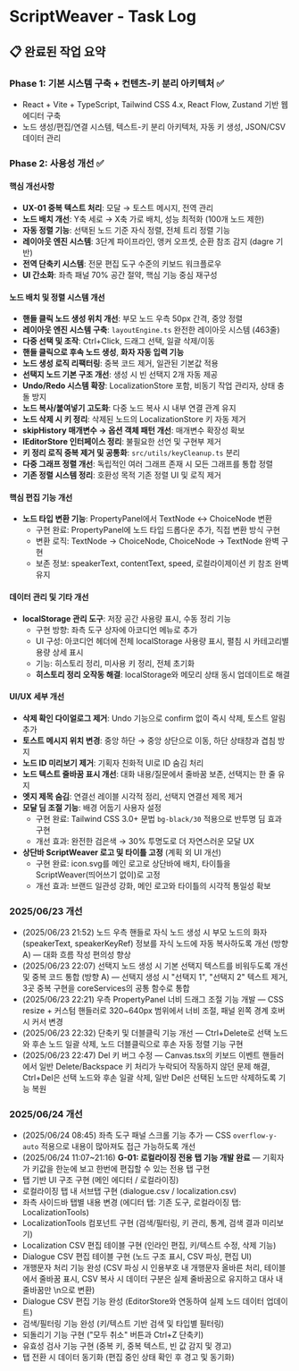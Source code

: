 # ScriptWeaver - Task Log

## 📋 완료된 작업 요약

### Phase 1: 기본 시스템 구축 + 컨텐츠-키 분리 아키텍처 ✅

-   React + Vite + TypeScript, Tailwind CSS 4.x, React Flow, Zustand 기반 웹 에디터 구축
-   노드 생성/편집/연결 시스템, 텍스트-키 분리 아키텍처, 자동 키 생성, JSON/CSV 데이터 관리

### Phase 2: 사용성 개선 ✅

#### 핵심 개선사항

-   **UX-01 중복 텍스트 처리**: 모달 → 토스트 메시지, 전역 관리
-   **노드 배치 개선**: Y축 세로 → X축 가로 배치, 성능 최적화 (100개 노드 제한)
-   **자동 정렬 기능**: 선택된 노드 기준 자식 정렬, 전체 트리 정렬 기능
-   **레이아웃 엔진 시스템**: 3단계 파이프라인, 앵커 오프셋, 순환 참조 감지 (dagre 기반)
-   **전역 단축키 시스템**: 전문 편집 도구 수준의 키보드 워크플로우
-   **UI 간소화**: 좌측 패널 70% 공간 절약, 핵심 기능 중심 재구성

#### 노드 배치 및 정렬 시스템 개선

-   **핸들 클릭 노드 생성 위치 개선**: 부모 노드 우측 50px 간격, 중앙 정렬
-   **레이아웃 엔진 시스템 구축**: `layoutEngine.ts` 완전한 레이아웃 시스템 (463줄)
-   **다중 선택 및 조작**: Ctrl+Click, 드래그 선택, 일괄 삭제/이동
-   **핸들 클릭으로 후속 노드 생성**, **화자 자동 입력 기능**
-   **노드 생성 로직 리팩터링**: 중복 코드 제거, 일관된 기본값 적용
-   **선택지 노드 기본 구조 개선**: 생성 시 빈 선택지 2개 자동 제공
-   **Undo/Redo 시스템 확장**: LocalizationStore 포함, 비동기 작업 관리자, 상태 충돌 방지
-   **노드 복사/붙여넣기 고도화**: 다중 노드 복사 시 내부 연결 관계 유지
-   **노드 삭제 시 키 정리**: 삭제된 노드의 LocalizationStore 키 자동 제거
-   **skipHistory 매개변수 → 옵션 객체 패턴 개선**: 매개변수 확장성 확보
-   **IEditorStore 인터페이스 정리**: 불필요한 선언 및 구현부 제거
-   **키 정리 로직 중복 제거 및 공통화**: `src/utils/keyCleanup.ts` 분리
-   **다중 그래프 정렬 개선**: 독립적인 여러 그래프 존재 시 모든 그래프를 통합 정렬
-   **기존 정렬 시스템 정리**: 호환성 목적 기존 정렬 UI 및 로직 제거

#### 핵심 편집 기능 개선

-   **노드 타입 변환 기능**: PropertyPanel에서 TextNode ↔ ChoiceNode 변환
    -   구현 완료: PropertyPanel에 노드 타입 드롭다운 추가, 직접 변환 방식 구현
    -   변환 로직: TextNode → ChoiceNode, ChoiceNode → TextNode 완벽 구현
    -   보존 정보: speakerText, contentText, speed, 로컬라이제이션 키 참조 완벽 유지

#### 데이터 관리 및 기타 개선

-   **localStorage 관리 도구**: 저장 공간 사용량 표시, 수동 정리 기능
    -   구현 방향: 좌측 도구 상자에 아코디언 메뉴로 추가
    -   UI 구성: 아코디언 헤더에 전체 localStorage 사용량 표시, 펼침 시 카테고리별 용량 상세 표시
    -   기능: 히스토리 정리, 미사용 키 정리, 전체 초기화
    -   **히스토리 정리 오작동 해결**: localStorage와 메모리 상태 동시 업데이트로 해결

#### UI/UX 세부 개선

-   **삭제 확인 다이얼로그 제거**: Undo 기능으로 confirm 없이 즉시 삭제, 토스트 알림 추가
-   **토스트 메시지 위치 변경**: 중앙 하단 → 중앙 상단으로 이동, 하단 상태창과 겹침 방지
-   **노드 ID 미리보기 제거**: 기획자 친화적 UI로 ID 숨김 처리
-   **노드 텍스트 줄바꿈 표시 개선**: 대화 내용/질문에서 줄바꿈 보존, 선택지는 한 줄 유지
-   **엣지 제목 숨김**: 연결선 레이블 시각적 정리, 선택지 연결선 제목 제거
-   **모달 딤 조절 기능**: 배경 어둡기 사용자 설정
    -   구현 완료: Tailwind CSS 3.0+ 문법 `bg-black/30` 적용으로 반투명 딤 효과 구현
    -   개선 효과: 완전한 검은색 → 30% 투명도로 더 자연스러운 모달 UX
-   **상단바 ScriptWeaver 로고 및 타이틀 고정** (계획 외 UI 개선)
    -   구현 완료: icon.svg를 메인 로고로 상단바에 배치, 타이틀을 ScriptWeaver(띄어쓰기 없이)로 고정
    -   개선 효과: 브랜드 일관성 강화, 메인 로고와 타이틀의 시각적 통일성 확보

### 2025/06/23 개선

-   (2025/06/23 21:52) 노드 우측 핸들로 자식 노드 생성 시 부모 노드의 화자(speakerText, speakerKeyRef) 정보를 자식 노드에 자동 복사하도록 개선 (방향 A) — 대화 흐름 작성 편의성 향상
-   (2025/06/23 22:07) 선택지 노드 생성 시 기본 선택지 텍스트를 비워두도록 개선 및 중복 코드 통합 (방향 A) — 선택지 생성 시 "선택지 1", "선택지 2" 텍스트 제거, 3곳 중복 구현을 coreServices의 공통 함수로 통합
-   (2025/06/23 22:21) 우측 PropertyPanel 너비 드래그 조절 기능 개발 — CSS resize + 커스텀 핸들러로 320~640px 범위에서 너비 조절, 패널 왼쪽 경계 호버 시 커서 변경
-   (2025/06/23 22:32) 단축키 및 더블클릭 기능 개선 — Ctrl+Delete로 선택 노드와 후손 노드 일괄 삭제, 노드 더블클릭으로 후손 자동 정렬 기능 구현
-   (2025/06/23 22:47) Del 키 버그 수정 — Canvas.tsx의 키보드 이벤트 핸들러에서 일반 Delete/Backspace 키 처리가 누락되어 작동하지 않던 문제 해결, Ctrl+Del은 선택 노드와 후손 일괄 삭제, 일반 Del은 선택된 노드만 삭제하도록 기능 복원

### 2025/06/24 개선

-   (2025/06/24 08:45) 좌측 도구 패널 스크롤 기능 추가 — CSS `overflow-y-auto` 적용으로 내용이 많아져도 접근 가능하도록 개선
-   (2025/06/24 11:07~21:16) **G-01: 로컬라이징 전용 탭 기능 개발 완료** — 기획자가 키값을 한눈에 보고 한번에 편집할 수 있는 전용 탭 구현
  -   탭 기반 UI 구조 구현 (메인 에디터 / 로컬라이징)
  -   로컬라이징 탭 내 서브탭 구현 (dialogue.csv / localization.csv)
  -   좌측 사이드바 탭별 내용 변경 (에디터 탭: 기존 도구, 로컬라이징 탭: LocalizationTools)
  -   LocalizationTools 컴포넌트 구현 (검색/필터링, 키 관리, 통계, 검색 결과 미리보기)
  -   Localization CSV 편집 테이블 구현 (인라인 편집, 키/텍스트 수정, 삭제 기능)
  -   Dialogue CSV 편집 테이블 구현 (노드 구조 표시, CSV 파싱, 편집 UI)
  -   개행문자 처리 기능 완성 (CSV 파싱 시 인용부호 내 개행문자 올바른 처리, 테이블에서 줄바꿈 표시, CSV 복사 시 데이터 구분은 실제 줄바꿈으로 유지하고 대사 내 줄바꿈만 \n으로 변환)
  -   Dialogue CSV 편집 기능 완성 (EditorStore와 연동하여 실제 노드 데이터 업데이트)
  -   검색/필터링 기능 완성 (키/텍스트 기반 검색 및 타입별 필터링)
  -   되돌리기 기능 구현 ("모두 취소" 버튼과 Ctrl+Z 단축키)
  -   유효성 검사 기능 구현 (중복 키, 중복 텍스트, 빈 값 감지 및 경고)
  -   탭 전환 시 데이터 동기화 (편집 중인 상태 확인 후 경고 및 동기화)
